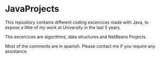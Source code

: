 # JavaProjects
This repository contains different coding excercices made with Java, to expose a little of my work at University in the last 5 years.

The excercices are algorithms, data structures and NetBeans Projects.

Most of the comments are in spanish. Please contact me if you require any assistance.
